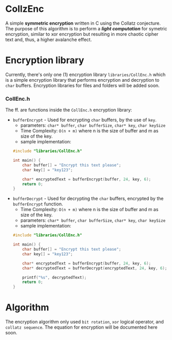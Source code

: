 # CollzEnc
A simple **symmetric encryption** written in C using the Collatz conjecture. The purpose of this algorithm is to perform a ***light computation*** for symetric encryption, similar to xor encryption but resulting in more chaotic cipher text and, thus, a higher avalanche effect.

# Encryption library
Currently, there's only one (1) encryption library `libraries/CollEnc.h` which is a simple encryption library that performs encryption and decryption to `char` buffers. Encryption libraries for files and folders will be added soon.

### CollEnc.h
The ff. are functions inside the `CollEnc.h` encryption library:
- `bufferEncrypt` - Used for encrypting `char` buffers, by the use of `key`.
    - parameters: `char* buffer`, `char bufferSize`, `char* key`, `char keySize`
    - Time Complexity: `O(n + m)` where n is the size of buffer and m as size of the key.
    - sample implementation:
    ```C
    #include "libraries/CollEnc.h"

    int main() {
        char buffer[] = "Encrypt this text please";
        char key[] = "key123";

        char* encryptedText = bufferEncrypt(buffer, 24, key, 6);
        return 0;
    }
    ```
- `bufferDecrypt` - Used for decrypting the `char` buffers, encrypted by the `bufferEncrypt` function.
    - Time Complexity: `O(n + m)` where n is the size of buffer and m as size of the key.
    - parameters: `char* buffer`, `char bufferSize`, `char* key`, `char keySize`
    - sample implementation:
    ```C
    #include "libraries/CollEnc.h"

    int main() {
        char buffer[] = "Encrypt this text please";
        char key[] = "key123";

        char* encryptedText = bufferEncrypt(buffer, 24, key, 6);
        char* decryptedText = bufferDecrypt(encryptedText, 24, key, 6);

        printf("%s", decryptedText);
        return 0;
    }
    ```

# Algorithm
The encryption algorithm only used `bit rotation`, `xor` logical operator, and `collatz sequence`. The equation for encryption will be documented here soon.